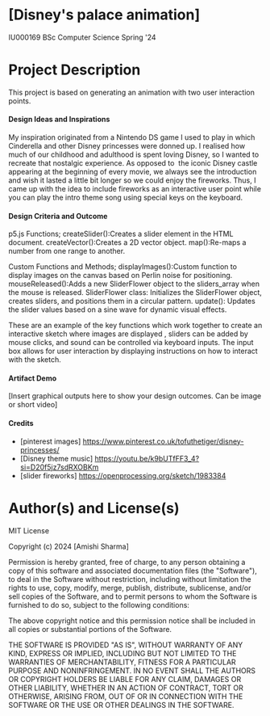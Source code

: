 # [Disney's palace animation]

IU000169 BSc Computer Science Spring '24

# Project Description
This project is based on generating an animation with two user interaction points.

#### Design Ideas and Inspirations

My inspiration originated from a Nintendo DS game I used to play in which Cinderella and other Disney princesses were donned up. I realised how much of our childhood and adulthood is spent loving Disney, so I wanted to recreate that nostalgic experience. As opposed to  the iconic Disney castle appearing at the beginning of every movie, we always see the introduction and wish it lasted a little bit longer so we could enjoy the fireworks. Thus, I came up with the idea to include fireworks as an interactive user point while you can play the intro theme song using special keys on the keyboard.

#### Design Criteria and Outcome

p5.js Functions;
createSlider():Creates a slider element in the HTML document.
createVector():Creates a 2D vector object.
map():Re-maps a number from one range to another.

Custom Functions and Methods;
displayImages():Custom function to display images on the canvas based on Perlin noise for positioning.
mouseReleased():Adds a new SliderFlower object to the sliders_array when the mouse is released.
SliderFlower class: Initializes the SliderFlower object, creates sliders, and positions them in a circular pattern.
update(): Updates the slider values based on a sine wave for dynamic visual effects.

These are an example of the key functions which work together to create an interactive sketch where images are displayed , sliders can be added by mouse clicks, and sound can be controlled via keyboard inputs. The input box allows for user interaction by displaying instructions on how to interact with the sketch.

#### Artifact Demo

[Insert graphical outputs here to show your design outcomes. Can be image or short video]

#### Credits
- [pinterest images]
  https://www.pinterest.co.uk/tofuthetiger/disney-princesses/
- [Disney theme music]
  https://youtu.be/k9bUTfFF3_4?si=D20f5jz7sdRXOBKm
- [slider fireworks]
https://openprocessing.org/sketch/1983384
  

# Author(s) and License(s)
MIT License

Copyright (c) 2024 [Amishi Sharma]

Permission is hereby granted, free of charge, to any person obtaining a copy
of this software and associated documentation files (the "Software"), to deal
in the Software without restriction, including without limitation the rights
to use, copy, modify, merge, publish, distribute, sublicense, and/or sell
copies of the Software, and to permit persons to whom the Software is
furnished to do so, subject to the following conditions:

The above copyright notice and this permission notice shall be included in all
copies or substantial portions of the Software.

THE SOFTWARE IS PROVIDED "AS IS", WITHOUT WARRANTY OF ANY KIND, EXPRESS OR
IMPLIED, INCLUDING BUT NOT LIMITED TO THE WARRANTIES OF MERCHANTABILITY,
FITNESS FOR A PARTICULAR PURPOSE AND NONINFRINGEMENT. IN NO EVENT SHALL THE
AUTHORS OR COPYRIGHT HOLDERS BE LIABLE FOR ANY CLAIM, DAMAGES OR OTHER
LIABILITY, WHETHER IN AN ACTION OF CONTRACT, TORT OR OTHERWISE, ARISING FROM,
OUT OF OR IN CONNECTION WITH THE SOFTWARE OR THE USE OR OTHER DEALINGS IN THE
SOFTWARE.

